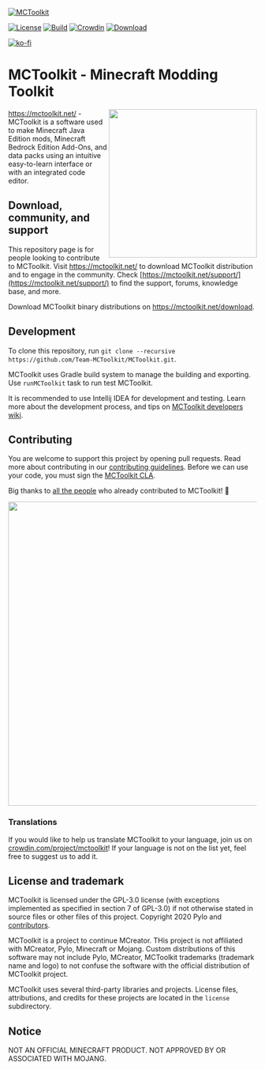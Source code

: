 [![MCToolkit](https://i.ibb.co/BBmn3tK/mctoolkit-image-1.png)](https://mctoolkit.net/)

[![License](https://img.shields.io/badge/License-GPLv3-blue.svg?style=flat-square)](https://github.com/Team-MCToolkit/MCToolkit/blob/master/LICENSE.txt)
[![Build](https://img.shields.io/travis/Team-MCToolkit/MCToolkit?style=flat-square)](https://travis-ci.org/github/Team-MCToolkit/MCToolkit)
[![Crowdin](https://badges.crowdin.net/mctoolkit/localized.svg)](https://crowdin.com/project/mctoolkit)
[![Download](https://img.shields.io/badge/Download-release-%2393c54b?style=flat-square)](https://mctoolkit.net/download)

[![ko-fi](https://www.ko-fi.com/img/githubbutton_sm.svg)](https://ko-fi.com/J3J72NOXK)
# MCToolkit - Minecraft Modding Toolkit

<img align="right" width="300" src="https://zupimages.net/up/20/46/bqcx.png">

https://mctoolkit.net/ - MCToolkit is a software used to make Minecraft Java Edition mods, Minecraft Bedrock Edition Add-Ons, and data packs using an intuitive easy-to-learn interface or with an integrated code editor.

## Download, community, and support

This repository page is for people looking to contribute to MCToolkit. Visit https://mctoolkit.net/ to download MCToolkit distribution and to engage in the community. Check [https://mctoolkit.net/support/](https://mctoolkit.net/support/) to find the support, forums, knowledge base, and more.

Download MCToolkit binary distributions on https://mctoolkit.net/download.

## Development

To clone this repository, run `git clone --recursive https://github.com/Team-MCToolkit/MCToolkit.git`.

MCToolkit uses Gradle build system to manage the building and exporting. Use `runMCToolkit` task to run test MCToolkit.

It is recommended to use Intellij IDEA for development and testing. Learn more about the development process, and 
tips on [MCToolkit developers wiki](https://github.com/Team-MCToolkit/MCToolkit/wiki).

## Contributing

You are welcome to support this project by opening pull requests. Read more about contributing in our [contributing guidelines](CONTRIBUTING.md).
Before we can use your code, you must sign the [MCToolkit CLA](https://cla-assistant.io/Team-MCToolkit/MCToolkit).

Big thanks to [all the people](https://github.com/Team-MCToolkit/MCToolkit/graphs/contributors) who already contributed to MCToolkit! 💚

<a href="https://github.com/Team-MCToolkit/MCToolkit/graphs/contributors">
  <img src="https://contrib.rocks/image?repo=Team-MCToolkit/MCToolkit" width="615"/>
</a>

### Translations

If you would like to help us translate MCToolkit to your language, join us on [crowdin.com/project/mctoolkit](https://crowdin.com/project/mctoolkit)! If your language is not on the list yet, feel free to suggest us to add it.

## License and trademark

MCToolkit is licensed under the GPL-3.0 license (with exceptions implemented as specified in section 7 of GPL-3.0) if not otherwise stated in source files or other files of this project. Copyright 2020 Pylo and [contributors](https://github.com/Team-MCToolkit/MCToolkit/graphs/contributors).

MCToolkit is a project to continue MCreator. THis project is not affiliated with MCreator, Pylo, Minecraft or Mojang. Custom distributions of this software may not include Pylo, MCreator, MCToolkit trademarks (trademark name and logo) to not confuse the software with the official distribution of MCToolkit project.

MCToolkit uses several third-party libraries and projects. License files, attributions, and credits for these projects are located in the `license` subdirectory.

## Notice

NOT AN OFFICIAL MINECRAFT PRODUCT. NOT APPROVED BY OR ASSOCIATED WITH MOJANG.
